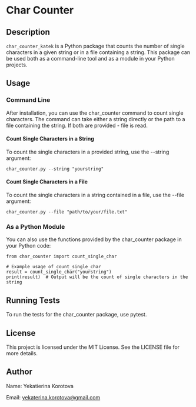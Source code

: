 # Char Counter


## Description
`char_counter_katek` is a Python package that counts the number of single characters in a given string or in a file containing a string. This package can be used both as a command-line tool and as a module in your Python projects.

## Usage

### Command Line
After installation, you can use the char_counter command to count single characters. The command can take either a string directly or the path to a file containing the string. If both are provided - file is read. 

#### Count Single Characters in a String
To count the single characters in a provided string, use the --string argument:

`char_counter.py --string "yourstring"`

#### Count Single Characters in a File
To count the single characters in a string contained in a file, use the --file argument:

`char_counter.py --file "path/to/your/file.txt"`

### As a Python Module
You can also use the functions provided by the char_counter package in your Python code:

```
from char_counter import count_single_char

# Example usage of count_single_char
result = count_single_char("yourstring")
print(result)  # Output will be the count of single characters in the string

```

## Running Tests
To run the tests for the char_counter package, use pytest.

## License
This project is licensed under the MIT License. See the LICENSE file for more details.

## Author
Name: Yekatierina Korotova

Email: yekaterina.korotova@gmail.com
